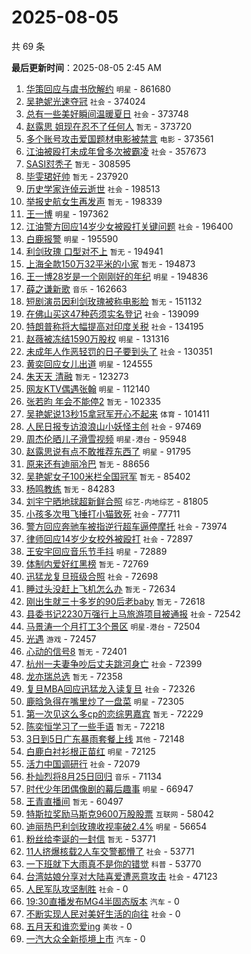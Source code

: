 # 2025-08-05

共 69 条


<!-- BEGIN -->

**最后更新时间**：2025-08-05 2:45 AM
1. [华策回应与虞书欣解约](https://m.weibo.cn/search?containerid=100103type%3D1%26t%3D10%26q%3D%23%E5%8D%8E%E7%AD%96%E5%9B%9E%E5%BA%94%E4%B8%8E%E8%99%9E%E4%B9%A6%E6%AC%A3%E8%A7%A3%E7%BA%A6%23&stream_entry_id=31&isnewpage=1&extparam=seat%3D1%26lcate%3D5001%26realpos%3D1%26filter_type%3Drealtimehot%26c_type%3D31%26cate%3D5001%26pos%3D0%26stream_entry_id%3D31%26q%3D%2523%25E5%258D%258E%25E7%25AD%2596%25E5%259B%259E%25E5%25BA%2594%25E4%25B8%258E%25E8%2599%259E%25E4%25B9%25A6%25E6%25AC%25A3%25E8%25A7%25A3%25E7%25BA%25A6%2523%26band_rank%3D1%26flag%3D2%26dgr%3D0%26display_time%3D1754325671%26pre_seqid%3D1754325671542052522801) `明星` - 861680
2. [吴艳妮光速夺冠](https://m.weibo.cn/search?containerid=100103type%3D1%26t%3D10%26q%3D%23%E5%90%B4%E8%89%B3%E5%A6%AE%E5%85%89%E9%80%9F%E5%A4%BA%E5%86%A0%23&stream_entry_id=31&isnewpage=1&extparam=seat%3D1%26lcate%3D5001%26realpos%3D2%26filter_type%3Drealtimehot%26c_type%3D31%26cate%3D5001%26pos%3D1%26stream_entry_id%3D31%26q%3D%2523%25E5%2590%25B4%25E8%2589%25B3%25E5%25A6%25AE%25E5%2585%2589%25E9%2580%259F%25E5%25A4%25BA%25E5%2586%25A0%2523%26band_rank%3D2%26flag%3D1%26dgr%3D0%26display_time%3D1754325671%26pre_seqid%3D1754325671542052522801) `社会` - 374024
3. [总有一些美好瞬间温暖夏日](https://m.weibo.cn/search?containerid=100103type%3D1%26t%3D10%26q%3D%23%E6%80%BB%E6%9C%89%E4%B8%80%E4%BA%9B%E7%BE%8E%E5%A5%BD%E7%9E%AC%E9%97%B4%E6%B8%A9%E6%9A%96%E5%A4%8F%E6%97%A5%23&stream_entry_id=31&isnewpage=1&extparam=seat%3D1%26lcate%3D5001%26realpos%3D3%26filter_type%3Drealtimehot%26c_type%3D31%26cate%3D5001%26pos%3D2%26stream_entry_id%3D31%26q%3D%2523%25E6%2580%25BB%25E6%259C%2589%25E4%25B8%2580%25E4%25BA%259B%25E7%25BE%258E%25E5%25A5%25BD%25E7%259E%25AC%25E9%2597%25B4%25E6%25B8%25A9%25E6%259A%2596%25E5%25A4%258F%25E6%2597%25A5%2523%26band_rank%3D3%26flag%3D0%26dgr%3D0%26display_time%3D1754325671%26pre_seqid%3D1754325671542052522801) `社会` - 373748
4. [赵露思 姐现在忍不了任何人](https://m.weibo.cn/search?containerid=100103type%3D1%26t%3D10%26q%3D%E8%B5%B5%E9%9C%B2%E6%80%9D+%E5%A7%90%E7%8E%B0%E5%9C%A8%E5%BF%8D%E4%B8%8D%E4%BA%86%E4%BB%BB%E4%BD%95%E4%BA%BA&stream_entry_id=31&isnewpage=1&extparam=seat%3D1%26lcate%3D5001%26realpos%3D4%26filter_type%3Drealtimehot%26c_type%3D31%26cate%3D5001%26pos%3D4%26stream_entry_id%3D31%26q%3D%25E8%25B5%25B5%25E9%259C%25B2%25E6%2580%259D%2520%25E5%25A7%2590%25E7%258E%25B0%25E5%259C%25A8%25E5%25BF%258D%25E4%25B8%258D%25E4%25BA%2586%25E4%25BB%25BB%25E4%25BD%2595%25E4%25BA%25BA%26band_rank%3D4%26flag%3D2%26dgr%3D0%26display_time%3D1754325671%26pre_seqid%3D1754325671542052522801) `暂无` - 373720
5. [多个账号攻击爱国题材电影被禁言](https://m.weibo.cn/search?containerid=100103type%3D1%26t%3D10%26q%3D%23%E5%A4%9A%E4%B8%AA%E8%B4%A6%E5%8F%B7%E6%94%BB%E5%87%BB%E7%88%B1%E5%9B%BD%E9%A2%98%E6%9D%90%E7%94%B5%E5%BD%B1%E8%A2%AB%E7%A6%81%E8%A8%80%23&stream_entry_id=31&isnewpage=1&extparam=seat%3D1%26lcate%3D5001%26realpos%3D5%26filter_type%3Drealtimehot%26c_type%3D31%26cate%3D5001%26pos%3D5%26stream_entry_id%3D31%26q%3D%2523%25E5%25A4%259A%25E4%25B8%25AA%25E8%25B4%25A6%25E5%258F%25B7%25E6%2594%25BB%25E5%2587%25BB%25E7%2588%25B1%25E5%259B%25BD%25E9%25A2%2598%25E6%259D%2590%25E7%2594%25B5%25E5%25BD%25B1%25E8%25A2%25AB%25E7%25A6%2581%25E8%25A8%2580%2523%26band_rank%3D5%26flag%3D0%26dgr%3D0%26display_time%3D1754325671%26pre_seqid%3D1754325671542052522801) `电影` - 373561
6. [江油被殴打未成年曾多次被霸凌](https://m.weibo.cn/search?containerid=100103type%3D1%26t%3D10%26q%3D%23%E6%B1%9F%E6%B2%B9%E8%A2%AB%E6%AE%B4%E6%89%93%E6%9C%AA%E6%88%90%E5%B9%B4%E6%9B%BE%E5%A4%9A%E6%AC%A1%E8%A2%AB%E9%9C%B8%E5%87%8C%23&stream_entry_id=31&isnewpage=1&extparam=seat%3D1%26lcate%3D5001%26realpos%3D6%26filter_type%3Drealtimehot%26c_type%3D31%26cate%3D5001%26pos%3D6%26stream_entry_id%3D31%26q%3D%2523%25E6%25B1%259F%25E6%25B2%25B9%25E8%25A2%25AB%25E6%25AE%25B4%25E6%2589%2593%25E6%259C%25AA%25E6%2588%2590%25E5%25B9%25B4%25E6%259B%25BE%25E5%25A4%259A%25E6%25AC%25A1%25E8%25A2%25AB%25E9%259C%25B8%25E5%2587%258C%2523%26band_rank%3D6%26flag%3D0%26dgr%3D0%26display_time%3D1754325671%26pre_seqid%3D1754325671542052522801) `社会` - 357673
7. [SASI怼秃子](https://m.weibo.cn/search?containerid=100103type%3D1%26t%3D10%26q%3DSASI%E6%80%BC%E7%A7%83%E5%AD%90&stream_entry_id=31&isnewpage=1&extparam=seat%3D1%26lcate%3D5001%26realpos%3D7%26filter_type%3Drealtimehot%26c_type%3D31%26cate%3D5001%26pos%3D7%26stream_entry_id%3D31%26q%3DSASI%25E6%2580%25BC%25E7%25A7%2583%25E5%25AD%2590%26band_rank%3D7%26flag%3D0%26dgr%3D0%26display_time%3D1754325671%26pre_seqid%3D1754325671542052522801) `暂无` - 308595
8. [毕雯珺好帅](https://m.weibo.cn/search?containerid=100103type%3D1%26t%3D10%26q%3D%23%E6%AF%95%E9%9B%AF%E7%8F%BA%E5%A5%BD%E5%B8%85%23&stream_entry_id=31&isnewpage=1&extparam=seat%3D1%26lcate%3D5001%26realpos%3D8%26filter_type%3Drealtimehot%26c_type%3D31%26cate%3D5001%26pos%3D8%26stream_entry_id%3D31%26q%3D%2523%25E6%25AF%2595%25E9%259B%25AF%25E7%258F%25BA%25E5%25A5%25BD%25E5%25B8%2585%2523%26band_rank%3D8%26flag%3D0%26dgr%3D0%26display_time%3D1754325671%26pre_seqid%3D1754325671542052522801) `暂无` - 237920
9. [历史学家许倬云逝世](https://m.weibo.cn/search?containerid=100103type%3D1%26t%3D10%26q%3D%23%E5%8E%86%E5%8F%B2%E5%AD%A6%E5%AE%B6%E8%AE%B8%E5%80%AC%E4%BA%91%E9%80%9D%E4%B8%96%23&stream_entry_id=31&isnewpage=1&extparam=seat%3D1%26lcate%3D5001%26realpos%3D9%26filter_type%3Drealtimehot%26c_type%3D31%26cate%3D5001%26pos%3D9%26stream_entry_id%3D31%26q%3D%2523%25E5%258E%2586%25E5%258F%25B2%25E5%25AD%25A6%25E5%25AE%25B6%25E8%25AE%25B8%25E5%2580%25AC%25E4%25BA%2591%25E9%2580%259D%25E4%25B8%2596%2523%26band_rank%3D9%26flag%3D16%26dgr%3D0%26display_time%3D1754325671%26pre_seqid%3D1754325671542052522801) `社会` - 198513
10. [举报史航女生再发声](https://m.weibo.cn/search?containerid=100103type%3D1%26t%3D10%26q%3D%E4%B8%BE%E6%8A%A5%E5%8F%B2%E8%88%AA%E5%A5%B3%E7%94%9F%E5%86%8D%E5%8F%91%E5%A3%B0&stream_entry_id=31&isnewpage=1&extparam=seat%3D1%26lcate%3D5001%26realpos%3D10%26filter_type%3Drealtimehot%26c_type%3D31%26cate%3D5001%26pos%3D10%26stream_entry_id%3D31%26q%3D%25E4%25B8%25BE%25E6%258A%25A5%25E5%258F%25B2%25E8%2588%25AA%25E5%25A5%25B3%25E7%2594%259F%25E5%2586%258D%25E5%258F%2591%25E5%25A3%25B0%26band_rank%3D10%26flag%3D0%26dgr%3D0%26display_time%3D1754325671%26pre_seqid%3D1754325671542052522801) `暂无` - 198339
11. [王一博](https://m.weibo.cn/search?containerid=100103type%3D1%26t%3D10%26q%3D%E7%8E%8B%E4%B8%80%E5%8D%9A&stream_entry_id=31&isnewpage=1&extparam=seat%3D1%26lcate%3D5001%26realpos%3D11%26filter_type%3Drealtimehot%26c_type%3D31%26cate%3D5001%26pos%3D11%26stream_entry_id%3D31%26q%3D%25E7%258E%258B%25E4%25B8%2580%25E5%258D%259A%26band_rank%3D11%26flag%3D1%26dgr%3D0%26display_time%3D1754325671%26pre_seqid%3D1754325671542052522801) `明星` - 197362
12. [江油警方回应14岁少女被殴打关键问题](https://m.weibo.cn/search?containerid=100103type%3D1%26t%3D10%26q%3D%23%E6%B1%9F%E6%B2%B9%E8%AD%A6%E6%96%B9%E5%9B%9E%E5%BA%9414%E5%B2%81%E5%B0%91%E5%A5%B3%E8%A2%AB%E6%AE%B4%E6%89%93%E5%85%B3%E9%94%AE%E9%97%AE%E9%A2%98%23&stream_entry_id=31&isnewpage=1&extparam=seat%3D1%26lcate%3D5001%26realpos%3D12%26filter_type%3Drealtimehot%26c_type%3D31%26cate%3D5001%26pos%3D12%26stream_entry_id%3D31%26q%3D%2523%25E6%25B1%259F%25E6%25B2%25B9%25E8%25AD%25A6%25E6%2596%25B9%25E5%259B%259E%25E5%25BA%259414%25E5%25B2%2581%25E5%25B0%2591%25E5%25A5%25B3%25E8%25A2%25AB%25E6%25AE%25B4%25E6%2589%2593%25E5%2585%25B3%25E9%2594%25AE%25E9%2597%25AE%25E9%25A2%2598%2523%26band_rank%3D12%26flag%3D1%26dgr%3D0%26display_time%3D1754325671%26pre_seqid%3D1754325671542052522801) `社会` - 196400
13. [白鹿报警](https://m.weibo.cn/search?containerid=100103type%3D1%26t%3D10%26q%3D%23%E7%99%BD%E9%B9%BF%E6%8A%A5%E8%AD%A6%23&stream_entry_id=31&isnewpage=1&extparam=seat%3D1%26lcate%3D5001%26realpos%3D13%26filter_type%3Drealtimehot%26c_type%3D31%26cate%3D5001%26pos%3D13%26stream_entry_id%3D31%26q%3D%2523%25E7%2599%25BD%25E9%25B9%25BF%25E6%258A%25A5%25E8%25AD%25A6%2523%26band_rank%3D13%26flag%3D2%26dgr%3D0%26display_time%3D1754325671%26pre_seqid%3D1754325671542052522801) `明星` - 195590
14. [利剑玫瑰 口型对不上](https://m.weibo.cn/search?containerid=100103type%3D1%26t%3D10%26q%3D%E5%88%A9%E5%89%91%E7%8E%AB%E7%91%B0+%E5%8F%A3%E5%9E%8B%E5%AF%B9%E4%B8%8D%E4%B8%8A&stream_entry_id=31&isnewpage=1&extparam=seat%3D1%26lcate%3D5001%26realpos%3D14%26filter_type%3Drealtimehot%26c_type%3D31%26cate%3D5001%26pos%3D14%26stream_entry_id%3D31%26q%3D%25E5%2588%25A9%25E5%2589%2591%25E7%258E%25AB%25E7%2591%25B0%2520%25E5%258F%25A3%25E5%259E%258B%25E5%25AF%25B9%25E4%25B8%258D%25E4%25B8%258A%26band_rank%3D14%26flag%3D0%26dgr%3D0%26display_time%3D1754325671%26pre_seqid%3D1754325671542052522801) `暂无` - 194941
15. [上海全款150万32平米的小家](https://m.weibo.cn/search?containerid=100103type%3D1%26t%3D10%26q%3D%E4%B8%8A%E6%B5%B7%E5%85%A8%E6%AC%BE150%E4%B8%8732%E5%B9%B3%E7%B1%B3%E7%9A%84%E5%B0%8F%E5%AE%B6&stream_entry_id=31&isnewpage=1&extparam=seat%3D1%26lcate%3D5001%26realpos%3D15%26filter_type%3Drealtimehot%26c_type%3D31%26cate%3D5001%26pos%3D15%26stream_entry_id%3D31%26q%3D%25E4%25B8%258A%25E6%25B5%25B7%25E5%2585%25A8%25E6%25AC%25BE150%25E4%25B8%258732%25E5%25B9%25B3%25E7%25B1%25B3%25E7%259A%2584%25E5%25B0%258F%25E5%25AE%25B6%26band_rank%3D15%26flag%3D0%26dgr%3D0%26display_time%3D1754325671%26pre_seqid%3D1754325671542052522801) `暂无` - 194873
16. [王一博28岁是一个刚刚好的年纪](https://m.weibo.cn/search?containerid=100103type%3D1%26t%3D10%26q%3D%23%E7%8E%8B%E4%B8%80%E5%8D%9A28%E5%B2%81%E6%98%AF%E4%B8%80%E4%B8%AA%E5%88%9A%E5%88%9A%E5%A5%BD%E7%9A%84%E5%B9%B4%E7%BA%AA%23&stream_entry_id=31&isnewpage=1&extparam=seat%3D1%26lcate%3D5001%26realpos%3D16%26filter_type%3Drealtimehot%26c_type%3D31%26cate%3D5001%26pos%3D16%26stream_entry_id%3D31%26q%3D%2523%25E7%258E%258B%25E4%25B8%2580%25E5%258D%259A28%25E5%25B2%2581%25E6%2598%25AF%25E4%25B8%2580%25E4%25B8%25AA%25E5%2588%259A%25E5%2588%259A%25E5%25A5%25BD%25E7%259A%2584%25E5%25B9%25B4%25E7%25BA%25AA%2523%26band_rank%3D16%26flag%3D1%26dgr%3D0%26display_time%3D1754325671%26pre_seqid%3D1754325671542052522801) `明星` - 194836
17. [薛之谦新歌](https://m.weibo.cn/search?containerid=100103type%3D1%26t%3D10%26q%3D%E8%96%9B%E4%B9%8B%E8%B0%A6%E6%96%B0%E6%AD%8C&stream_entry_id=31&isnewpage=1&extparam=seat%3D1%26lcate%3D5001%26realpos%3D17%26filter_type%3Drealtimehot%26c_type%3D31%26cate%3D5001%26pos%3D17%26stream_entry_id%3D31%26q%3D%25E8%2596%259B%25E4%25B9%258B%25E8%25B0%25A6%25E6%2596%25B0%25E6%25AD%258C%26band_rank%3D17%26flag%3D0%26dgr%3D0%26display_time%3D1754325671%26pre_seqid%3D1754325671542052522801) `音乐` - 162663
18. [短剧演员因利剑玫瑰被称电影脸](https://m.weibo.cn/search?containerid=100103type%3D1%26t%3D10%26q%3D%E7%9F%AD%E5%89%A7%E6%BC%94%E5%91%98%E5%9B%A0%E5%88%A9%E5%89%91%E7%8E%AB%E7%91%B0%E8%A2%AB%E7%A7%B0%E7%94%B5%E5%BD%B1%E8%84%B8&stream_entry_id=31&isnewpage=1&extparam=seat%3D1%26lcate%3D5001%26realpos%3D18%26filter_type%3Drealtimehot%26c_type%3D31%26cate%3D5001%26pos%3D18%26stream_entry_id%3D31%26q%3D%25E7%259F%25AD%25E5%2589%25A7%25E6%25BC%2594%25E5%2591%2598%25E5%259B%25A0%25E5%2588%25A9%25E5%2589%2591%25E7%258E%25AB%25E7%2591%25B0%25E8%25A2%25AB%25E7%25A7%25B0%25E7%2594%25B5%25E5%25BD%25B1%25E8%2584%25B8%26band_rank%3D18%26flag%3D0%26dgr%3D0%26display_time%3D1754325671%26pre_seqid%3D1754325671542052522801) `暂无` - 151132
19. [在佛山买这47种药须实名登记](https://m.weibo.cn/search?containerid=100103type%3D1%26t%3D10%26q%3D%23%E5%9C%A8%E4%BD%9B%E5%B1%B1%E4%B9%B0%E8%BF%9947%E7%A7%8D%E8%8D%AF%E9%A1%BB%E5%AE%9E%E5%90%8D%E7%99%BB%E8%AE%B0%23&stream_entry_id=31&isnewpage=1&extparam=seat%3D1%26lcate%3D5001%26realpos%3D19%26filter_type%3Drealtimehot%26c_type%3D31%26cate%3D5001%26pos%3D19%26stream_entry_id%3D31%26q%3D%2523%25E5%259C%25A8%25E4%25BD%259B%25E5%25B1%25B1%25E4%25B9%25B0%25E8%25BF%259947%25E7%25A7%258D%25E8%258D%25AF%25E9%25A1%25BB%25E5%25AE%259E%25E5%2590%258D%25E7%2599%25BB%25E8%25AE%25B0%2523%26band_rank%3D19%26flag%3D1%26dgr%3D0%26display_time%3D1754325671%26pre_seqid%3D1754325671542052522801) `社会` - 139099
20. [特朗普称将大幅提高对印度关税](https://m.weibo.cn/search?containerid=100103type%3D1%26t%3D10%26q%3D%23%E7%89%B9%E6%9C%97%E6%99%AE%E7%A7%B0%E5%B0%86%E5%A4%A7%E5%B9%85%E6%8F%90%E9%AB%98%E5%AF%B9%E5%8D%B0%E5%BA%A6%E5%85%B3%E7%A8%8E%23&stream_entry_id=31&isnewpage=1&extparam=seat%3D1%26lcate%3D5001%26realpos%3D20%26filter_type%3Drealtimehot%26c_type%3D31%26cate%3D5001%26pos%3D20%26stream_entry_id%3D31%26q%3D%2523%25E7%2589%25B9%25E6%259C%2597%25E6%2599%25AE%25E7%25A7%25B0%25E5%25B0%2586%25E5%25A4%25A7%25E5%25B9%2585%25E6%258F%2590%25E9%25AB%2598%25E5%25AF%25B9%25E5%258D%25B0%25E5%25BA%25A6%25E5%2585%25B3%25E7%25A8%258E%2523%26band_rank%3D20%26flag%3D1%26dgr%3D0%26display_time%3D1754325671%26pre_seqid%3D1754325671542052522801) `社会` - 134195
21. [赵薇被冻结1590万股权](https://m.weibo.cn/search?containerid=100103type%3D1%26t%3D10%26q%3D%23%E8%B5%B5%E8%96%87%E8%A2%AB%E5%86%BB%E7%BB%931590%E4%B8%87%E8%82%A1%E6%9D%83%23&stream_entry_id=31&isnewpage=1&extparam=seat%3D1%26lcate%3D5001%26realpos%3D21%26filter_type%3Drealtimehot%26c_type%3D31%26cate%3D5001%26pos%3D21%26stream_entry_id%3D31%26q%3D%2523%25E8%25B5%25B5%25E8%2596%2587%25E8%25A2%25AB%25E5%2586%25BB%25E7%25BB%25931590%25E4%25B8%2587%25E8%2582%25A1%25E6%259D%2583%2523%26band_rank%3D21%26flag%3D0%26dgr%3D0%26display_time%3D1754325671%26pre_seqid%3D1754325671542052522801) `明星` - 131316
22. [未成年人作恶轻罚的日子要到头了](https://m.weibo.cn/search?containerid=100103type%3D1%26t%3D10%26q%3D%23%E6%9C%AA%E6%88%90%E5%B9%B4%E4%BA%BA%E4%BD%9C%E6%81%B6%E8%BD%BB%E7%BD%9A%E7%9A%84%E6%97%A5%E5%AD%90%E8%A6%81%E5%88%B0%E5%A4%B4%E4%BA%86%23&stream_entry_id=31&isnewpage=1&extparam=seat%3D1%26lcate%3D5001%26realpos%3D22%26filter_type%3Drealtimehot%26c_type%3D31%26cate%3D5001%26pos%3D22%26stream_entry_id%3D31%26q%3D%2523%25E6%259C%25AA%25E6%2588%2590%25E5%25B9%25B4%25E4%25BA%25BA%25E4%25BD%259C%25E6%2581%25B6%25E8%25BD%25BB%25E7%25BD%259A%25E7%259A%2584%25E6%2597%25A5%25E5%25AD%2590%25E8%25A6%2581%25E5%2588%25B0%25E5%25A4%25B4%25E4%25BA%2586%2523%26band_rank%3D22%26flag%3D0%26dgr%3D0%26display_time%3D1754325671%26pre_seqid%3D1754325671542052522801) `社会` - 130351
23. [黄奕回应女儿出道](https://m.weibo.cn/search?containerid=100103type%3D1%26t%3D10%26q%3D%23%E9%BB%84%E5%A5%95%E5%9B%9E%E5%BA%94%E5%A5%B3%E5%84%BF%E5%87%BA%E9%81%93%23&stream_entry_id=31&isnewpage=1&extparam=seat%3D1%26lcate%3D5001%26realpos%3D23%26filter_type%3Drealtimehot%26c_type%3D31%26cate%3D5001%26pos%3D23%26stream_entry_id%3D31%26q%3D%2523%25E9%25BB%2584%25E5%25A5%2595%25E5%259B%259E%25E5%25BA%2594%25E5%25A5%25B3%25E5%2584%25BF%25E5%2587%25BA%25E9%2581%2593%2523%26band_rank%3D23%26flag%3D0%26dgr%3D0%26display_time%3D1754325671%26pre_seqid%3D1754325671542052522801) `明星` - 124555
24. [朱天天 清融](https://m.weibo.cn/search?containerid=100103type%3D1%26t%3D10%26q%3D%E6%9C%B1%E5%A4%A9%E5%A4%A9+%E6%B8%85%E8%9E%8D&stream_entry_id=31&isnewpage=1&extparam=seat%3D1%26lcate%3D5001%26realpos%3D24%26filter_type%3Drealtimehot%26c_type%3D31%26cate%3D5001%26pos%3D24%26stream_entry_id%3D31%26q%3D%25E6%259C%25B1%25E5%25A4%25A9%25E5%25A4%25A9%2520%25E6%25B8%2585%25E8%259E%258D%26band_rank%3D24%26flag%3D0%26dgr%3D0%26display_time%3D1754325671%26pre_seqid%3D1754325671542052522801) `暂无` - 123273
25. [网友KTV偶遇张翰](https://m.weibo.cn/search?containerid=100103type%3D1%26t%3D10%26q%3D%23%E7%BD%91%E5%8F%8BKTV%E5%81%B6%E9%81%87%E5%BC%A0%E7%BF%B0%23&stream_entry_id=31&isnewpage=1&extparam=seat%3D1%26lcate%3D5001%26realpos%3D25%26filter_type%3Drealtimehot%26c_type%3D31%26cate%3D5001%26pos%3D25%26stream_entry_id%3D31%26q%3D%2523%25E7%25BD%2591%25E5%258F%258BKTV%25E5%2581%25B6%25E9%2581%2587%25E5%25BC%25A0%25E7%25BF%25B0%2523%26band_rank%3D25%26flag%3D0%26dgr%3D0%26display_time%3D1754325671%26pre_seqid%3D1754325671542052522801) `明星` - 112140
26. [张若昀 年会不能停2](https://m.weibo.cn/search?containerid=100103type%3D1%26t%3D10%26q%3D%E5%BC%A0%E8%8B%A5%E6%98%80+%E5%B9%B4%E4%BC%9A%E4%B8%8D%E8%83%BD%E5%81%9C2&stream_entry_id=31&isnewpage=1&extparam=seat%3D1%26lcate%3D5001%26realpos%3D26%26filter_type%3Drealtimehot%26c_type%3D31%26cate%3D5001%26pos%3D26%26stream_entry_id%3D31%26q%3D%25E5%25BC%25A0%25E8%258B%25A5%25E6%2598%2580%2520%25E5%25B9%25B4%25E4%25BC%259A%25E4%25B8%258D%25E8%2583%25BD%25E5%2581%259C2%26band_rank%3D26%26flag%3D0%26dgr%3D0%26display_time%3D1754325671%26pre_seqid%3D1754325671542052522801) `暂无` - 102335
27. [吴艳妮说13秒15拿冠军开心不起来](https://m.weibo.cn/search?containerid=100103type%3D1%26t%3D10%26q%3D%23%E5%90%B4%E8%89%B3%E5%A6%AE%E8%AF%B413%E7%A7%9215%E6%8B%BF%E5%86%A0%E5%86%9B%E5%BC%80%E5%BF%83%E4%B8%8D%E8%B5%B7%E6%9D%A5%23&stream_entry_id=31&isnewpage=1&extparam=seat%3D1%26lcate%3D5001%26realpos%3D27%26filter_type%3Drealtimehot%26c_type%3D31%26cate%3D5001%26pos%3D27%26stream_entry_id%3D31%26q%3D%2523%25E5%2590%25B4%25E8%2589%25B3%25E5%25A6%25AE%25E8%25AF%25B413%25E7%25A7%259215%25E6%258B%25BF%25E5%2586%25A0%25E5%2586%259B%25E5%25BC%2580%25E5%25BF%2583%25E4%25B8%258D%25E8%25B5%25B7%25E6%259D%25A5%2523%26band_rank%3D27%26flag%3D1%26dgr%3D0%26display_time%3D1754325671%26pre_seqid%3D1754325671542052522801) `体育` - 101411
28. [人民日报专访浪浪山小妖怪主创](https://m.weibo.cn/search?containerid=100103type%3D1%26t%3D10%26q%3D%23%E4%BA%BA%E6%B0%91%E6%97%A5%E6%8A%A5%E4%B8%93%E8%AE%BF%E6%B5%AA%E6%B5%AA%E5%B1%B1%E5%B0%8F%E5%A6%96%E6%80%AA%E4%B8%BB%E5%88%9B%23&stream_entry_id=31&isnewpage=1&extparam=seat%3D1%26lcate%3D5001%26realpos%3D28%26filter_type%3Drealtimehot%26c_type%3D31%26cate%3D5001%26pos%3D28%26stream_entry_id%3D31%26q%3D%2523%25E4%25BA%25BA%25E6%25B0%2591%25E6%2597%25A5%25E6%258A%25A5%25E4%25B8%2593%25E8%25AE%25BF%25E6%25B5%25AA%25E6%25B5%25AA%25E5%25B1%25B1%25E5%25B0%258F%25E5%25A6%2596%25E6%2580%25AA%25E4%25B8%25BB%25E5%2588%259B%2523%26band_rank%3D28%26flag%3D0%26dgr%3D0%26display_time%3D1754325671%26pre_seqid%3D1754325671542052522801) `社会` - 97469
29. [周杰伦晒儿子滑雪视频](https://m.weibo.cn/search?containerid=100103type%3D1%26t%3D10%26q%3D%E5%91%A8%E6%9D%B0%E4%BC%A6%E6%99%92%E5%84%BF%E5%AD%90%E6%BB%91%E9%9B%AA%E8%A7%86%E9%A2%91&stream_entry_id=31&isnewpage=1&extparam=seat%3D1%26lcate%3D5001%26realpos%3D29%26filter_type%3Drealtimehot%26c_type%3D31%26cate%3D5001%26pos%3D29%26stream_entry_id%3D31%26q%3D%25E5%2591%25A8%25E6%259D%25B0%25E4%25BC%25A6%25E6%2599%2592%25E5%2584%25BF%25E5%25AD%2590%25E6%25BB%2591%25E9%259B%25AA%25E8%25A7%2586%25E9%25A2%2591%26band_rank%3D29%26flag%3D0%26dgr%3D0%26display_time%3D1754325671%26pre_seqid%3D1754325671542052522801) `明星-港台` - 95948
30. [赵露思说有点不敢推荐东西了](https://m.weibo.cn/search?containerid=100103type%3D1%26t%3D10%26q%3D%23%E8%B5%B5%E9%9C%B2%E6%80%9D%E8%AF%B4%E6%9C%89%E7%82%B9%E4%B8%8D%E6%95%A2%E6%8E%A8%E8%8D%90%E4%B8%9C%E8%A5%BF%E4%BA%86%23&stream_entry_id=31&isnewpage=1&extparam=seat%3D1%26lcate%3D5001%26realpos%3D35%26filter_type%3Drealtimehot%26c_type%3D31%26cate%3D5001%26pos%3D35%26stream_entry_id%3D31%26q%3D%2523%25E8%25B5%25B5%25E9%259C%25B2%25E6%2580%259D%25E8%25AF%25B4%25E6%259C%2589%25E7%2582%25B9%25E4%25B8%258D%25E6%2595%25A2%25E6%258E%25A8%25E8%258D%2590%25E4%25B8%259C%25E8%25A5%25BF%25E4%25BA%2586%2523%26band_rank%3D35%26flag%3D1%26dgr%3D0%26display_time%3D1754325671%26pre_seqid%3D1754325671542052522801) `明星` - 91795
31. [原来还有迪丽冷巴](https://m.weibo.cn/search?containerid=100103type%3D1%26t%3D10%26q%3D%E5%8E%9F%E6%9D%A5%E8%BF%98%E6%9C%89%E8%BF%AA%E4%B8%BD%E5%86%B7%E5%B7%B4&stream_entry_id=31&isnewpage=1&extparam=seat%3D1%26lcate%3D5001%26realpos%3D30%26filter_type%3Drealtimehot%26c_type%3D31%26cate%3D5001%26pos%3D30%26stream_entry_id%3D31%26q%3D%25E5%258E%259F%25E6%259D%25A5%25E8%25BF%2598%25E6%259C%2589%25E8%25BF%25AA%25E4%25B8%25BD%25E5%2586%25B7%25E5%25B7%25B4%26band_rank%3D30%26flag%3D0%26dgr%3D0%26display_time%3D1754325671%26pre_seqid%3D1754325671542052522801) `暂无` - 88656
32. [吴艳妮女子100米栏全国冠军](https://m.weibo.cn/search?containerid=100103type%3D1%26t%3D10%26q%3D%23%E5%90%B4%E8%89%B3%E5%A6%AE%E5%A5%B3%E5%AD%90100%E7%B1%B3%E6%A0%8F%E5%85%A8%E5%9B%BD%E5%86%A0%E5%86%9B%23&stream_entry_id=31&isnewpage=1&extparam=seat%3D1%26lcate%3D5001%26realpos%3D31%26filter_type%3Drealtimehot%26c_type%3D31%26cate%3D5001%26pos%3D31%26stream_entry_id%3D31%26q%3D%2523%25E5%2590%25B4%25E8%2589%25B3%25E5%25A6%25AE%25E5%25A5%25B3%25E5%25AD%2590100%25E7%25B1%25B3%25E6%25A0%258F%25E5%2585%25A8%25E5%259B%25BD%25E5%2586%25A0%25E5%2586%259B%2523%26band_rank%3D31%26flag%3D0%26dgr%3D0%26display_time%3D1754325671%26pre_seqid%3D1754325671542052522801) `暂无` - 85402
33. [杨鸣教练](https://m.weibo.cn/search?containerid=100103type%3D1%26t%3D10%26q%3D%E6%9D%A8%E9%B8%A3%E6%95%99%E7%BB%83&stream_entry_id=31&isnewpage=1&extparam=seat%3D1%26lcate%3D5001%26realpos%3D32%26filter_type%3Drealtimehot%26c_type%3D31%26cate%3D5001%26pos%3D32%26stream_entry_id%3D31%26q%3D%25E6%259D%25A8%25E9%25B8%25A3%25E6%2595%2599%25E7%25BB%2583%26band_rank%3D32%26flag%3D0%26dgr%3D0%26display_time%3D1754325671%26pre_seqid%3D1754325671542052522801) `暂无` - 84283
34. [刘宇宁晒地球超新鲜合照](https://m.weibo.cn/search?containerid=100103type%3D1%26t%3D10%26q%3D%23%E5%88%98%E5%AE%87%E5%AE%81%E6%99%92%E5%9C%B0%E7%90%83%E8%B6%85%E6%96%B0%E9%B2%9C%E5%90%88%E7%85%A7%23&stream_entry_id=31&isnewpage=1&extparam=seat%3D1%26lcate%3D5001%26realpos%3D33%26filter_type%3Drealtimehot%26c_type%3D31%26cate%3D5001%26pos%3D33%26stream_entry_id%3D31%26q%3D%2523%25E5%2588%2598%25E5%25AE%2587%25E5%25AE%2581%25E6%2599%2592%25E5%259C%25B0%25E7%2590%2583%25E8%25B6%2585%25E6%2596%25B0%25E9%25B2%259C%25E5%2590%2588%25E7%2585%25A7%2523%26band_rank%3D33%26flag%3D1%26dgr%3D0%26display_time%3D1754325671%26pre_seqid%3D1754325671542052522801) `综艺-内地综艺` - 81805
35. [小孩多次甩飞捶打小猫致死](https://m.weibo.cn/search?containerid=100103type%3D1%26t%3D10%26q%3D%23%E5%B0%8F%E5%AD%A9%E5%A4%9A%E6%AC%A1%E7%94%A9%E9%A3%9E%E6%8D%B6%E6%89%93%E5%B0%8F%E7%8C%AB%E8%87%B4%E6%AD%BB%23&stream_entry_id=31&isnewpage=1&extparam=seat%3D1%26lcate%3D5001%26realpos%3D34%26filter_type%3Drealtimehot%26c_type%3D31%26cate%3D5001%26pos%3D34%26stream_entry_id%3D31%26q%3D%2523%25E5%25B0%258F%25E5%25AD%25A9%25E5%25A4%259A%25E6%25AC%25A1%25E7%2594%25A9%25E9%25A3%259E%25E6%258D%25B6%25E6%2589%2593%25E5%25B0%258F%25E7%258C%25AB%25E8%2587%25B4%25E6%25AD%25BB%2523%26band_rank%3D34%26flag%3D0%26dgr%3D0%26display_time%3D1754325671%26pre_seqid%3D1754325671542052522801) `社会` - 77711
36. [警方回应奔驰车被指逆行超车逼停摩托](https://m.weibo.cn/search?containerid=100103type%3D1%26t%3D10%26q%3D%23%E8%AD%A6%E6%96%B9%E5%9B%9E%E5%BA%94%E5%A5%94%E9%A9%B0%E8%BD%A6%E8%A2%AB%E6%8C%87%E9%80%86%E8%A1%8C%E8%B6%85%E8%BD%A6%E9%80%BC%E5%81%9C%E6%91%A9%E6%89%98%23&stream_entry_id=31&isnewpage=1&extparam=seat%3D1%26cate%3D5001%26band_rank%3D34%26stream_entry_id%3D31%26realpos%3D34%26flag%3D1%26pos%3D35%26lcate%3D5001%26filter_type%3Drealtimehot%26q%3D%2523%25E8%25AD%25A6%25E6%2596%25B9%25E5%259B%259E%25E5%25BA%2594%25E5%25A5%2594%25E9%25A9%25B0%25E8%25BD%25A6%25E8%25A2%25AB%25E6%258C%2587%25E9%2580%2586%25E8%25A1%258C%25E8%25B6%2585%25E8%25BD%25A6%25E9%2580%25BC%25E5%2581%259C%25E6%2591%25A9%25E6%2589%2598%2523%26dgr%3D0%26c_type%3D31%26display_time%3D1754328791%26pre_seqid%3D1754328791894056912153) `社会` - 73974
37. [律师回应14岁少女校外被殴打](https://m.weibo.cn/search?containerid=100103type%3D1%26t%3D10%26q%3D%23%E5%BE%8B%E5%B8%88%E5%9B%9E%E5%BA%9414%E5%B2%81%E5%B0%91%E5%A5%B3%E6%A0%A1%E5%A4%96%E8%A2%AB%E6%AE%B4%E6%89%93%23&stream_entry_id=31&isnewpage=1&extparam=seat%3D1%26cate%3D5001%26band_rank%3D38%26stream_entry_id%3D31%26realpos%3D38%26flag%3D0%26pos%3D39%26lcate%3D5001%26filter_type%3Drealtimehot%26q%3D%2523%25E5%25BE%258B%25E5%25B8%2588%25E5%259B%259E%25E5%25BA%259414%25E5%25B2%2581%25E5%25B0%2591%25E5%25A5%25B3%25E6%25A0%25A1%25E5%25A4%2596%25E8%25A2%25AB%25E6%25AE%25B4%25E6%2589%2593%2523%26dgr%3D0%26c_type%3D31%26display_time%3D1754328791%26pre_seqid%3D1754328791894056912153) `社会` - 72897
38. [王安宇回应音乐节手抖](https://m.weibo.cn/search?containerid=100103type%3D1%26t%3D10%26q%3D%23%E7%8E%8B%E5%AE%89%E5%AE%87%E5%9B%9E%E5%BA%94%E9%9F%B3%E4%B9%90%E8%8A%82%E6%89%8B%E6%8A%96%23&stream_entry_id=31&isnewpage=1&extparam=seat%3D1%26cate%3D5001%26band_rank%3D23%26stream_entry_id%3D31%26realpos%3D23%26flag%3D1%26pos%3D24%26lcate%3D5001%26filter_type%3Drealtimehot%26q%3D%2523%25E7%258E%258B%25E5%25AE%2589%25E5%25AE%2587%25E5%259B%259E%25E5%25BA%2594%25E9%259F%25B3%25E4%25B9%2590%25E8%258A%2582%25E6%2589%258B%25E6%258A%2596%2523%26dgr%3D0%26c_type%3D31%26display_time%3D1754328791%26pre_seqid%3D1754328791894056912153) `明星` - 72889
39. [体制内爱好红黑榜](https://m.weibo.cn/search?containerid=100103type%3D1%26t%3D10%26q%3D%E4%BD%93%E5%88%B6%E5%86%85%E7%88%B1%E5%A5%BD%E7%BA%A2%E9%BB%91%E6%A6%9C&stream_entry_id=31&isnewpage=1&extparam=seat%3D1%26cate%3D5001%26band_rank%3D35%26stream_entry_id%3D31%26realpos%3D35%26flag%3D0%26pos%3D36%26lcate%3D5001%26filter_type%3Drealtimehot%26q%3D%25E4%25BD%2593%25E5%2588%25B6%25E5%2586%2585%25E7%2588%25B1%25E5%25A5%25BD%25E7%25BA%25A2%25E9%25BB%2591%25E6%25A6%259C%26dgr%3D0%26c_type%3D31%26display_time%3D1754328791%26pre_seqid%3D1754328791894056912153) `暂无` - 72769
40. [迅猛龙复旦班级合照](https://m.weibo.cn/search?containerid=100103type%3D1%26t%3D10%26q%3D%23%E8%BF%85%E7%8C%9B%E9%BE%99%E5%A4%8D%E6%97%A6%E7%8F%AD%E7%BA%A7%E5%90%88%E7%85%A7%23&stream_entry_id=31&isnewpage=1&extparam=seat%3D1%26lcate%3D5001%26realpos%3D38%26filter_type%3Drealtimehot%26c_type%3D31%26cate%3D5001%26pos%3D38%26stream_entry_id%3D31%26q%3D%2523%25E8%25BF%2585%25E7%258C%259B%25E9%25BE%2599%25E5%25A4%258D%25E6%2597%25A6%25E7%258F%25AD%25E7%25BA%25A7%25E5%2590%2588%25E7%2585%25A7%2523%26band_rank%3D38%26flag%3D0%26dgr%3D0%26display_time%3D1754325671%26pre_seqid%3D1754325671542052522801) `社会` - 72698
41. [睡过头没赶上飞机怎么办](https://m.weibo.cn/search?containerid=100103type%3D1%26t%3D10%26q%3D%E7%9D%A1%E8%BF%87%E5%A4%B4%E6%B2%A1%E8%B5%B6%E4%B8%8A%E9%A3%9E%E6%9C%BA%E6%80%8E%E4%B9%88%E5%8A%9E&stream_entry_id=31&isnewpage=1&extparam=seat%3D1%26flag%3D1%26cate%3D5001%26band_rank%3D31%26realpos%3D31%26lcate%3D5001%26stream_entry_id%3D31%26pos%3D30%26filter_type%3Drealtimehot%26q%3D%25E7%259D%25A1%25E8%25BF%2587%25E5%25A4%25B4%25E6%25B2%25A1%25E8%25B5%25B6%25E4%25B8%258A%25E9%25A3%259E%25E6%259C%25BA%25E6%2580%258E%25E4%25B9%2588%25E5%258A%259E%26dgr%3D0%26c_type%3D31%26display_time%3D1754333136%26pre_seqid%3D1754333136865052157662) `暂无` - 72634
42. [刚出生就三十多岁的90后老baby](https://m.weibo.cn/search?containerid=100103type%3D1%26t%3D10%26q%3D%E5%88%9A%E5%87%BA%E7%94%9F%E5%B0%B1%E4%B8%89%E5%8D%81%E5%A4%9A%E5%B2%81%E7%9A%8490%E5%90%8E%E8%80%81baby&stream_entry_id=31&isnewpage=1&extparam=seat%3D1%26lcate%3D5001%26realpos%3D43%26filter_type%3Drealtimehot%26c_type%3D31%26cate%3D5001%26pos%3D43%26stream_entry_id%3D31%26q%3D%25E5%2588%259A%25E5%2587%25BA%25E7%2594%259F%25E5%25B0%25B1%25E4%25B8%2589%25E5%258D%2581%25E5%25A4%259A%25E5%25B2%2581%25E7%259A%258490%25E5%2590%258E%25E8%2580%2581baby%26band_rank%3D43%26flag%3D0%26dgr%3D0%26display_time%3D1754325671%26pre_seqid%3D1754325671542052522801) `暂无` - 72618
43. [县委书记2230万强行上马旅游项目被通报](https://m.weibo.cn/search?containerid=100103type%3D1%26t%3D10%26q%3D%23%E5%8E%BF%E5%A7%94%E4%B9%A6%E8%AE%B02230%E4%B8%87%E5%BC%BA%E8%A1%8C%E4%B8%8A%E9%A9%AC%E6%97%85%E6%B8%B8%E9%A1%B9%E7%9B%AE%E8%A2%AB%E9%80%9A%E6%8A%A5%23&stream_entry_id=31&isnewpage=1&extparam=seat%3D1%26lcate%3D5001%26realpos%3D41%26filter_type%3Drealtimehot%26c_type%3D31%26cate%3D5001%26pos%3D41%26stream_entry_id%3D31%26q%3D%2523%25E5%258E%25BF%25E5%25A7%2594%25E4%25B9%25A6%25E8%25AE%25B02230%25E4%25B8%2587%25E5%25BC%25BA%25E8%25A1%258C%25E4%25B8%258A%25E9%25A9%25AC%25E6%2597%2585%25E6%25B8%25B8%25E9%25A1%25B9%25E7%259B%25AE%25E8%25A2%25AB%25E9%2580%259A%25E6%258A%25A5%2523%26band_rank%3D41%26flag%3D0%26dgr%3D0%26display_time%3D1754325671%26pre_seqid%3D1754325671542052522801) `社会` - 72542
44. [马景涛一个月打工3个景区](https://m.weibo.cn/search?containerid=100103type%3D1%26t%3D10%26q%3D%23%E9%A9%AC%E6%99%AF%E6%B6%9B%E4%B8%80%E4%B8%AA%E6%9C%88%E6%89%93%E5%B7%A53%E4%B8%AA%E6%99%AF%E5%8C%BA%23&stream_entry_id=31&isnewpage=1&extparam=seat%3D1%26flag%3D1%26cate%3D5001%26band_rank%3D36%26realpos%3D36%26lcate%3D5001%26stream_entry_id%3D31%26pos%3D35%26filter_type%3Drealtimehot%26q%3D%2523%25E9%25A9%25AC%25E6%2599%25AF%25E6%25B6%259B%25E4%25B8%2580%25E4%25B8%25AA%25E6%259C%2588%25E6%2589%2593%25E5%25B7%25A53%25E4%25B8%25AA%25E6%2599%25AF%25E5%258C%25BA%2523%26dgr%3D0%26c_type%3D31%26display_time%3D1754333136%26pre_seqid%3D1754333136865052157662) `明星-港台` - 72504
45. [光遇](https://m.weibo.cn/search?containerid=100103type%3D1%26t%3D10%26q%3D%E5%85%89%E9%81%87&stream_entry_id=31&isnewpage=1&extparam=seat%3D1%26cate%3D5001%26band_rank%3D47%26stream_entry_id%3D31%26realpos%3D47%26flag%3D1%26pos%3D48%26lcate%3D5001%26filter_type%3Drealtimehot%26q%3D%25E5%2585%2589%25E9%2581%2587%26dgr%3D0%26c_type%3D31%26display_time%3D1754328791%26pre_seqid%3D1754328791894056912153) `游戏` - 72457
46. [心动的信号8](https://m.weibo.cn/search?containerid=100103type%3D1%26t%3D10%26q%3D%E5%BF%83%E5%8A%A8%E7%9A%84%E4%BF%A1%E5%8F%B78&stream_entry_id=31&isnewpage=1&extparam=seat%3D1%26cate%3D5001%26band_rank%3D43%26stream_entry_id%3D31%26realpos%3D43%26flag%3D0%26pos%3D44%26lcate%3D5001%26filter_type%3Drealtimehot%26q%3D%25E5%25BF%2583%25E5%258A%25A8%25E7%259A%2584%25E4%25BF%25A1%25E5%258F%25B78%26dgr%3D0%26c_type%3D31%26display_time%3D1754328791%26pre_seqid%3D1754328791894056912153) `暂无` - 72401
47. [杭州一夫妻争吵后丈夫跳河身亡](https://m.weibo.cn/search?containerid=100103type%3D1%26t%3D10%26q%3D%23%E6%9D%AD%E5%B7%9E%E4%B8%80%E5%A4%AB%E5%A6%BB%E4%BA%89%E5%90%B5%E5%90%8E%E4%B8%88%E5%A4%AB%E8%B7%B3%E6%B2%B3%E8%BA%AB%E4%BA%A1%23&stream_entry_id=31&isnewpage=1&extparam=seat%3D1%26lcate%3D5001%26realpos%3D36%26filter_type%3Drealtimehot%26c_type%3D31%26cate%3D5001%26pos%3D36%26stream_entry_id%3D31%26q%3D%2523%25E6%259D%25AD%25E5%25B7%259E%25E4%25B8%2580%25E5%25A4%25AB%25E5%25A6%25BB%25E4%25BA%2589%25E5%2590%25B5%25E5%2590%258E%25E4%25B8%2588%25E5%25A4%25AB%25E8%25B7%25B3%25E6%25B2%25B3%25E8%25BA%25AB%25E4%25BA%25A1%2523%26band_rank%3D36%26flag%3D0%26dgr%3D0%26display_time%3D1754325671%26pre_seqid%3D1754325671542052522801) `社会` - 72399
48. [龙亦瑞总选](https://m.weibo.cn/search?containerid=100103type%3D1%26t%3D10%26q%3D%E9%BE%99%E4%BA%A6%E7%91%9E%E6%80%BB%E9%80%89&stream_entry_id=31&isnewpage=1&extparam=seat%3D1%26lcate%3D5001%26realpos%3D45%26filter_type%3Drealtimehot%26c_type%3D31%26cate%3D5001%26pos%3D45%26stream_entry_id%3D31%26q%3D%25E9%25BE%2599%25E4%25BA%25A6%25E7%2591%259E%25E6%2580%25BB%25E9%2580%2589%26band_rank%3D45%26flag%3D0%26dgr%3D0%26display_time%3D1754325671%26pre_seqid%3D1754325671542052522801) `暂无` - 72358
49. [复旦MBA回应迅猛龙入读复旦](https://m.weibo.cn/search?containerid=100103type%3D1%26t%3D10%26q%3D%23%E5%A4%8D%E6%97%A6MBA%E5%9B%9E%E5%BA%94%E8%BF%85%E7%8C%9B%E9%BE%99%E5%85%A5%E8%AF%BB%E5%A4%8D%E6%97%A6%23&stream_entry_id=31&isnewpage=1&extparam=seat%3D1%26flag%3D1%26cate%3D5001%26band_rank%3D42%26realpos%3D42%26lcate%3D5001%26stream_entry_id%3D31%26pos%3D41%26filter_type%3Drealtimehot%26q%3D%2523%25E5%25A4%258D%25E6%2597%25A6MBA%25E5%259B%259E%25E5%25BA%2594%25E8%25BF%2585%25E7%258C%259B%25E9%25BE%2599%25E5%2585%25A5%25E8%25AF%25BB%25E5%25A4%258D%25E6%2597%25A6%2523%26dgr%3D0%26c_type%3D31%26display_time%3D1754333136%26pre_seqid%3D1754333136865052157662) `社会` - 72326
50. [鹿晗急得在嘴里炒了一盘菜](https://m.weibo.cn/search?containerid=100103type%3D1%26t%3D10%26q%3D%23%E9%B9%BF%E6%99%97%E6%80%A5%E5%BE%97%E5%9C%A8%E5%98%B4%E9%87%8C%E7%82%92%E4%BA%86%E4%B8%80%E7%9B%98%E8%8F%9C%23&stream_entry_id=31&isnewpage=1&extparam=seat%3D1%26flag%3D1%26cate%3D5001%26band_rank%3D43%26realpos%3D43%26lcate%3D5001%26stream_entry_id%3D31%26pos%3D42%26filter_type%3Drealtimehot%26q%3D%2523%25E9%25B9%25BF%25E6%2599%2597%25E6%2580%25A5%25E5%25BE%2597%25E5%259C%25A8%25E5%2598%25B4%25E9%2587%258C%25E7%2582%2592%25E4%25BA%2586%25E4%25B8%2580%25E7%259B%2598%25E8%258F%259C%2523%26dgr%3D0%26c_type%3D31%26display_time%3D1754333136%26pre_seqid%3D1754333136865052157662) `明星` - 72305
51. [第一次见这么多cp的恋综男嘉宾](https://m.weibo.cn/search?containerid=100103type%3D1%26t%3D10%26q%3D%E7%AC%AC%E4%B8%80%E6%AC%A1%E8%A7%81%E8%BF%99%E4%B9%88%E5%A4%9Acp%E7%9A%84%E6%81%8B%E7%BB%BC%E7%94%B7%E5%98%89%E5%AE%BE&stream_entry_id=31&isnewpage=1&extparam=seat%3D1%26lcate%3D5001%26realpos%3D47%26filter_type%3Drealtimehot%26c_type%3D31%26cate%3D5001%26pos%3D47%26stream_entry_id%3D31%26q%3D%25E7%25AC%25AC%25E4%25B8%2580%25E6%25AC%25A1%25E8%25A7%2581%25E8%25BF%2599%25E4%25B9%2588%25E5%25A4%259Acp%25E7%259A%2584%25E6%2581%258B%25E7%25BB%25BC%25E7%2594%25B7%25E5%2598%2589%25E5%25AE%25BE%26band_rank%3D47%26flag%3D0%26dgr%3D0%26display_time%3D1754325671%26pre_seqid%3D1754325671542052522801) `暂无` - 72229
52. [陈奕恒学习了一些手语](https://m.weibo.cn/search?containerid=100103type%3D1%26t%3D10%26q%3D%E9%99%88%E5%A5%95%E6%81%92%E5%AD%A6%E4%B9%A0%E4%BA%86%E4%B8%80%E4%BA%9B%E6%89%8B%E8%AF%AD&stream_entry_id=31&isnewpage=1&extparam=seat%3D1%26flag%3D1%26cate%3D5001%26band_rank%3D46%26realpos%3D46%26lcate%3D5001%26stream_entry_id%3D31%26pos%3D45%26filter_type%3Drealtimehot%26q%3D%25E9%2599%2588%25E5%25A5%2595%25E6%2581%2592%25E5%25AD%25A6%25E4%25B9%25A0%25E4%25BA%2586%25E4%25B8%2580%25E4%25BA%259B%25E6%2589%258B%25E8%25AF%25AD%26dgr%3D0%26c_type%3D31%26display_time%3D1754333136%26pre_seqid%3D1754333136865052157662) `暂无` - 72218
53. [3日到5日广东暴雨套餐上线](https://m.weibo.cn/search?containerid=100103type%3D1%26t%3D10%26q%3D%233%E6%97%A5%E5%88%B05%E6%97%A5%E5%B9%BF%E4%B8%9C%E6%9A%B4%E9%9B%A8%E5%A5%97%E9%A4%90%E4%B8%8A%E7%BA%BF%23&stream_entry_id=31&isnewpage=1&extparam=seat%3D1%26flag%3D1%26cate%3D5001%26band_rank%3D48%26realpos%3D48%26lcate%3D5001%26stream_entry_id%3D31%26pos%3D47%26filter_type%3Drealtimehot%26q%3D%25233%25E6%2597%25A5%25E5%2588%25B05%25E6%2597%25A5%25E5%25B9%25BF%25E4%25B8%259C%25E6%259A%25B4%25E9%259B%25A8%25E5%25A5%2597%25E9%25A4%2590%25E4%25B8%258A%25E7%25BA%25BF%2523%26dgr%3D0%26c_type%3D31%26display_time%3D1754333136%26pre_seqid%3D1754333136865052157662) `其他` - 72148
54. [白鹿白衬衫根正苗红](https://m.weibo.cn/search?containerid=100103type%3D1%26t%3D10%26q%3D%23%E7%99%BD%E9%B9%BF%E7%99%BD%E8%A1%AC%E8%A1%AB%E6%A0%B9%E6%AD%A3%E8%8B%97%E7%BA%A2%23&stream_entry_id=31&isnewpage=1&extparam=seat%3D1%26lcate%3D5001%26realpos%3D40%26filter_type%3Drealtimehot%26c_type%3D31%26cate%3D5001%26pos%3D40%26stream_entry_id%3D31%26q%3D%2523%25E7%2599%25BD%25E9%25B9%25BF%25E7%2599%25BD%25E8%25A1%25AC%25E8%25A1%25AB%25E6%25A0%25B9%25E6%25AD%25A3%25E8%258B%2597%25E7%25BA%25A2%2523%26band_rank%3D40%26flag%3D1%26dgr%3D0%26display_time%3D1754325671%26pre_seqid%3D1754325671542052522801) `明星` - 72125
55. [活力中国调研行](https://m.weibo.cn/search?containerid=100103type%3D1%26t%3D10%26q%3D%23%E6%B4%BB%E5%8A%9B%E4%B8%AD%E5%9B%BD%E8%B0%83%E7%A0%94%E8%A1%8C%23&stream_entry_id=31&isnewpage=1&extparam=seat%3D1%26flag%3D0%26cate%3D5001%26band_rank%3D50%26realpos%3D50%26lcate%3D5001%26stream_entry_id%3D31%26pos%3D49%26filter_type%3Drealtimehot%26q%3D%2523%25E6%25B4%25BB%25E5%258A%259B%25E4%25B8%25AD%25E5%259B%25BD%25E8%25B0%2583%25E7%25A0%2594%25E8%25A1%258C%2523%26dgr%3D0%26c_type%3D31%26display_time%3D1754333136%26pre_seqid%3D1754333136865052157662) `社会` - 72079
56. [朴灿烈将8月25日回归](https://m.weibo.cn/search?containerid=100103type%3D1%26t%3D10%26q%3D%23%E6%9C%B4%E7%81%BF%E7%83%88%E5%B0%868%E6%9C%8825%E6%97%A5%E5%9B%9E%E5%BD%92%23&stream_entry_id=31&isnewpage=1&extparam=seat%3D1%26lcate%3D5001%26realpos%3D37%26filter_type%3Drealtimehot%26c_type%3D31%26cate%3D5001%26pos%3D37%26stream_entry_id%3D31%26q%3D%2523%25E6%259C%25B4%25E7%2581%25BF%25E7%2583%2588%25E5%25B0%25868%25E6%259C%258825%25E6%2597%25A5%25E5%259B%259E%25E5%25BD%2592%2523%26band_rank%3D37%26flag%3D1%26dgr%3D0%26display_time%3D1754325671%26pre_seqid%3D1754325671542052522801) `音乐` - 71134
57. [时代少年团偶像剧的幕后趣事](https://m.weibo.cn/search?containerid=100103type%3D1%26t%3D10%26q%3D%23%E6%97%B6%E4%BB%A3%E5%B0%91%E5%B9%B4%E5%9B%A2%E5%81%B6%E5%83%8F%E5%89%A7%E7%9A%84%E5%B9%95%E5%90%8E%E8%B6%A3%E4%BA%8B%23&stream_entry_id=31&isnewpage=1&extparam=seat%3D1%26lcate%3D5001%26realpos%3D39%26filter_type%3Drealtimehot%26c_type%3D31%26cate%3D5001%26pos%3D39%26stream_entry_id%3D31%26q%3D%2523%25E6%2597%25B6%25E4%25BB%25A3%25E5%25B0%2591%25E5%25B9%25B4%25E5%259B%25A2%25E5%2581%25B6%25E5%2583%258F%25E5%2589%25A7%25E7%259A%2584%25E5%25B9%2595%25E5%2590%258E%25E8%25B6%25A3%25E4%25BA%258B%2523%26band_rank%3D39%26flag%3D1%26dgr%3D0%26display_time%3D1754325671%26pre_seqid%3D1754325671542052522801) `明星` - 66947
58. [王青直播间](https://m.weibo.cn/search?containerid=100103type%3D1%26t%3D10%26q%3D%23%E7%8E%8B%E9%9D%92%E7%9B%B4%E6%92%AD%E9%97%B4%23&stream_entry_id=31&isnewpage=1&extparam=seat%3D1%26lcate%3D5001%26realpos%3D42%26filter_type%3Drealtimehot%26c_type%3D31%26cate%3D5001%26pos%3D42%26stream_entry_id%3D31%26q%3D%2523%25E7%258E%258B%25E9%259D%2592%25E7%259B%25B4%25E6%2592%25AD%25E9%2597%25B4%2523%26band_rank%3D42%26flag%3D0%26dgr%3D0%26display_time%3D1754325671%26pre_seqid%3D1754325671542052522801) `暂无` - 60497
59. [特斯拉奖励马斯克9600万股股票](https://m.weibo.cn/search?containerid=100103type%3D1%26t%3D10%26q%3D%23%E7%89%B9%E6%96%AF%E6%8B%89%E5%A5%96%E5%8A%B1%E9%A9%AC%E6%96%AF%E5%85%8B9600%E4%B8%87%E8%82%A1%E8%82%A1%E7%A5%A8%23&stream_entry_id=31&isnewpage=1&extparam=seat%3D1%26lcate%3D5001%26realpos%3D44%26filter_type%3Drealtimehot%26c_type%3D31%26cate%3D5001%26pos%3D44%26stream_entry_id%3D31%26q%3D%2523%25E7%2589%25B9%25E6%2596%25AF%25E6%258B%2589%25E5%25A5%2596%25E5%258A%25B1%25E9%25A9%25AC%25E6%2596%25AF%25E5%2585%258B9600%25E4%25B8%2587%25E8%2582%25A1%25E8%2582%25A1%25E7%25A5%25A8%2523%26band_rank%3D44%26flag%3D0%26dgr%3D0%26display_time%3D1754325671%26pre_seqid%3D1754325671542052522801) `互联网` - 58042
60. [迪丽热巴利剑玫瑰收视率破2.4%](https://m.weibo.cn/search?containerid=100103type%3D1%26t%3D10%26q%3D%23%E8%BF%AA%E4%B8%BD%E7%83%AD%E5%B7%B4%E5%88%A9%E5%89%91%E7%8E%AB%E7%91%B0%E6%94%B6%E8%A7%86%E7%8E%87%E7%A0%B42.4%25%23&stream_entry_id=31&isnewpage=1&extparam=seat%3D1%26lcate%3D5001%26realpos%3D46%26filter_type%3Drealtimehot%26c_type%3D31%26cate%3D5001%26pos%3D46%26stream_entry_id%3D31%26q%3D%2523%25E8%25BF%25AA%25E4%25B8%25BD%25E7%2583%25AD%25E5%25B7%25B4%25E5%2588%25A9%25E5%2589%2591%25E7%258E%25AB%25E7%2591%25B0%25E6%2594%25B6%25E8%25A7%2586%25E7%258E%2587%25E7%25A0%25B42.4%2525%2523%26band_rank%3D46%26flag%3D0%26dgr%3D0%26display_time%3D1754325671%26pre_seqid%3D1754325671542052522801) `明星` - 56654
61. [粉丝给李诞的一封信](https://m.weibo.cn/search?containerid=100103type%3D1%26t%3D10%26q%3D%E7%B2%89%E4%B8%9D%E7%BB%99%E6%9D%8E%E8%AF%9E%E7%9A%84%E4%B8%80%E5%B0%81%E4%BF%A1&stream_entry_id=31&isnewpage=1&extparam=seat%3D1%26lcate%3D5001%26realpos%3D48%26filter_type%3Drealtimehot%26c_type%3D31%26cate%3D5001%26pos%3D48%26stream_entry_id%3D31%26q%3D%25E7%25B2%2589%25E4%25B8%259D%25E7%25BB%2599%25E6%259D%258E%25E8%25AF%259E%25E7%259A%2584%25E4%25B8%2580%25E5%25B0%2581%25E4%25BF%25A1%26band_rank%3D48%26flag%3D0%26dgr%3D0%26display_time%3D1754325671%26pre_seqid%3D1754325671542052522801) `暂无` - 53771
62. [11人挤爆核载2人车交警都懵了](https://m.weibo.cn/search?containerid=100103type%3D1%26t%3D10%26q%3D%2311%E4%BA%BA%E6%8C%A4%E7%88%86%E6%A0%B8%E8%BD%BD2%E4%BA%BA%E8%BD%A6%E4%BA%A4%E8%AD%A6%E9%83%BD%E6%87%B5%E4%BA%86%23&stream_entry_id=31&isnewpage=1&extparam=seat%3D1%26lcate%3D5001%26realpos%3D49%26filter_type%3Drealtimehot%26c_type%3D31%26cate%3D5001%26pos%3D49%26stream_entry_id%3D31%26q%3D%252311%25E4%25BA%25BA%25E6%258C%25A4%25E7%2588%2586%25E6%25A0%25B8%25E8%25BD%25BD2%25E4%25BA%25BA%25E8%25BD%25A6%25E4%25BA%25A4%25E8%25AD%25A6%25E9%2583%25BD%25E6%2587%25B5%25E4%25BA%2586%2523%26band_rank%3D49%26flag%3D0%26dgr%3D0%26display_time%3D1754325671%26pre_seqid%3D1754325671542052522801) `社会` - 53771
63. [一下班就下大雨真不是你的错觉](https://m.weibo.cn/search?containerid=100103type%3D1%26t%3D10%26q%3D%23%E4%B8%80%E4%B8%8B%E7%8F%AD%E5%B0%B1%E4%B8%8B%E5%A4%A7%E9%9B%A8%E7%9C%9F%E4%B8%8D%E6%98%AF%E4%BD%A0%E7%9A%84%E9%94%99%E8%A7%89%23&stream_entry_id=31&isnewpage=1&extparam=seat%3D1%26lcate%3D5001%26realpos%3D50%26filter_type%3Drealtimehot%26c_type%3D31%26cate%3D5001%26pos%3D50%26stream_entry_id%3D31%26q%3D%2523%25E4%25B8%2580%25E4%25B8%258B%25E7%258F%25AD%25E5%25B0%25B1%25E4%25B8%258B%25E5%25A4%25A7%25E9%259B%25A8%25E7%259C%259F%25E4%25B8%258D%25E6%2598%25AF%25E4%25BD%25A0%25E7%259A%2584%25E9%2594%2599%25E8%25A7%2589%2523%26band_rank%3D50%26flag%3D0%26dgr%3D0%26display_time%3D1754325671%26pre_seqid%3D1754325671542052522801) `科普` - 53770
64. [台湾姑娘分享对大陆喜爱遭恶意攻击](https://m.weibo.cn/search?containerid=100103type%3D1%26t%3D10%26q%3D%23%E5%8F%B0%E6%B9%BE%E5%A7%91%E5%A8%98%E5%88%86%E4%BA%AB%E5%AF%B9%E5%A4%A7%E9%99%86%E5%96%9C%E7%88%B1%E9%81%AD%E6%81%B6%E6%84%8F%E6%94%BB%E5%87%BB%23&stream_entry_id=31&isnewpage=1&extparam=seat%3D1%26cate%3D5001%26band_rank%3D28%26stream_entry_id%3D31%26realpos%3D28%26flag%3D0%26pos%3D29%26lcate%3D5001%26filter_type%3Drealtimehot%26q%3D%2523%25E5%258F%25B0%25E6%25B9%25BE%25E5%25A7%2591%25E5%25A8%2598%25E5%2588%2586%25E4%25BA%25AB%25E5%25AF%25B9%25E5%25A4%25A7%25E9%2599%2586%25E5%2596%259C%25E7%2588%25B1%25E9%2581%25AD%25E6%2581%25B6%25E6%2584%258F%25E6%2594%25BB%25E5%2587%25BB%2523%26dgr%3D0%26c_type%3D31%26display_time%3D1754328791%26pre_seqid%3D1754328791894056912153) `社会` - 47123
65. [人民军队攻坚制胜](https://m.weibo.cn/search?containerid=100103type%3D1%26t%3D10%26q%3D%23%E4%BA%BA%E6%B0%91%E5%86%9B%E9%98%9F%E6%94%BB%E5%9D%9A%E5%88%B6%E8%83%9C%23&stream_entry_id=51&isnewpage=1&extparam=seat%3D1%26pos%3D0%26filter_type%3Drealtimehot%26stream_entry_id%3D51%26c_type%3D51%26cate%3D10103%26q%3D%2523%25E4%25BA%25BA%25E6%25B0%2591%25E5%2586%259B%25E9%2598%259F%25E6%2594%25BB%25E5%259D%259A%25E5%2588%25B6%25E8%2583%259C%2523%26dgr%3D0%26display_time%3D1754325671%26pre_seqid%3D1754325671542052522801) `社会` - 0
66. [19:30直播发布MG4半固态版本](https://m.weibo.cn/search?containerid=100103type%3D1%26t%3D10%26q%3D%2319%3A30%E7%9B%B4%E6%92%AD%E5%8F%91%E5%B8%83MG4%E5%8D%8A%E5%9B%BA%E6%80%81%E7%89%88%E6%9C%AC%23&stream_entry_id=31&isnewpage=1&extparam=seat%3D1%26lcate%3D5001%26is_ad_pos%3D1%26filter_type%3Drealtimehot%26c_type%3D31%26cate%3D5001%26pos%3D3%26adid%3D295689%26stream_entry_id%3D31%26topic_ad%3D1%26band_rank%3D4%26q%3D%252319%253A30%25E7%259B%25B4%25E6%2592%25AD%25E5%258F%2591%25E5%25B8%2583MG4%25E5%258D%258A%25E5%259B%25BA%25E6%2580%2581%25E7%2589%2588%25E6%259C%25AC%2523%26dgr%3D0%26display_time%3D1754325671%26pre_seqid%3D1754325671542052522801) `汽车` - 0
67. [不断实现人民对美好生活的向往](https://m.weibo.cn/search?containerid=100103type%3D1%26t%3D10%26q%3D%23%E4%B8%8D%E6%96%AD%E5%AE%9E%E7%8E%B0%E4%BA%BA%E6%B0%91%E5%AF%B9%E7%BE%8E%E5%A5%BD%E7%94%9F%E6%B4%BB%E7%9A%84%E5%90%91%E5%BE%80%23&stream_entry_id=51&isnewpage=1&extparam=seat%3D1%26cate%3D10103%26c_type%3D51%26filter_type%3Drealtimehot%26stream_entry_id%3D51%26q%3D%2523%25E4%25B8%258D%25E6%2596%25AD%25E5%25AE%259E%25E7%258E%25B0%25E4%25BA%25BA%25E6%25B0%2591%25E5%25AF%25B9%25E7%25BE%258E%25E5%25A5%25BD%25E7%2594%259F%25E6%25B4%25BB%25E7%259A%2584%25E5%2590%2591%25E5%25BE%2580%2523%26dgr%3D0%26pos%3D0%26display_time%3D1754328791%26pre_seqid%3D1754328791894056912153) `社会` - 0
68. [五月天和谁恋爱ing](https://m.weibo.cn/search?containerid=100103type%3D1%26t%3D10%26q%3D%23%E4%BA%94%E6%9C%88%E5%A4%A9%E5%92%8C%E8%B0%81%E6%81%8B%E7%88%B1ing%23&stream_entry_id=31&isnewpage=1&extparam=seat%3D1%26adid%3D295754%26band_rank%3D4%26stream_entry_id%3D31%26pos%3D3%26lcate%3D5001%26is_ad_pos%3D1%26cate%3D5001%26filter_type%3Drealtimehot%26c_type%3D31%26topic_ad%3D1%26dgr%3D0%26q%3D%2523%25E4%25BA%2594%25E6%259C%2588%25E5%25A4%25A9%25E5%2592%258C%25E8%25B0%2581%25E6%2581%258B%25E7%2588%25B1ing%2523%26display_time%3D1754328791%26pre_seqid%3D1754328791894056912153) `美妆` - 0
69. [一汽大众全新揽境上市](https://m.weibo.cn/search?containerid=100103type%3D1%26t%3D10%26q%3D%23%E4%B8%80%E6%B1%BD%E5%A4%A7%E4%BC%97%E5%85%A8%E6%96%B0%E6%8F%BD%E5%A2%83%E4%B8%8A%E5%B8%82%23&stream_entry_id=31&isnewpage=1&extparam=seat%3D1%26adid%3D295696%26band_rank%3D7%26stream_entry_id%3D31%26pos%3D7%26lcate%3D5001%26is_ad_pos%3D1%26cate%3D5001%26filter_type%3Drealtimehot%26c_type%3D31%26topic_ad%3D1%26dgr%3D0%26q%3D%2523%25E4%25B8%2580%25E6%25B1%25BD%25E5%25A4%25A7%25E4%25BC%2597%25E5%2585%25A8%25E6%2596%25B0%25E6%258F%25BD%25E5%25A2%2583%25E4%25B8%258A%25E5%25B8%2582%2523%26display_time%3D1754328791%26pre_seqid%3D1754328791894056912153) `汽车` - 0

<!-- END -->

